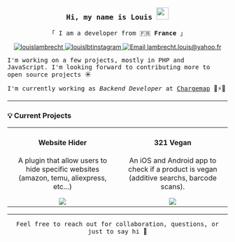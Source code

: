 <!-- Intro  -->
<h3 align="center">
    <samp>Hi, my name is Louis <img src="https://media.giphy.com/media/hvRJCLFzcasrR4ia7z/giphy.gif" width="28">
    </samp>
</h3>

<p align="center"> 
  <samp>
    「 I am a developer from 🇫🇷 <b>France</b> 」
    <br>
  </samp>
</p>

<p align="center">
 <a href="https://www.linkedin.com/in/louis-lambrecht-19b24411a/" target="_blank">
  <img src="https://img.shields.io/badge/LinkedIn-0077B5?style=for-the-badge&logo=linkedin&logoColor=white" alt="louislambrecht"/>
 </a>

 <a href="https://www.instagram.com/lbt_louis.v/" target="_blank">
  <img src="https://img.shields.io/badge/Instagram-fe4164?style=for-the-badge&logo=instagram&logoColor=white" alt="louislbtinstagram" />
 </a> 

<a href="mailto:lambrecht.louis@yahoo.fr">
  <img src="https://img.shields.io/badge/Email-000001?style=for-the-badge&logo=mail.ru&logoColor=white" alt="Email lambrecht.louis@yahoo.fr"/>
</a>
</p>

<p>
<samp>
I'm working on a few projects, mostly in PHP and JavaScript. I'm looking forward to contributing more to open source projects </samp>☀️ 

<samp>I'm currently working as *Backend Developer* at [Chargemap](https://fr.chargemap.com/) </samp>🚗⚡🔋
</p>

---

### 💡 Current Projects

<div align="center">
<table>
  <tr>
    <td align="center" width="250px">
      <h4>Website Hider</h4>
      <p>
        A plugin that allow users to hide specific websites (amazon, temu, aliexpress, etc...)
      </p>
      <a href="https://github.com/llambrecht/hide_websites_plugin">
        <img src="https://img.shields.io/badge/View%20on%20GitHub-000000?style=for-the-badge&logo=github&logoColor=white" />
      </a>
    </td>
    <td align="center" width="250px">
      <h4>321 Vegan</h4>
      <p>
        An iOS and Android app to check if a product is vegan (additive searchs, barcode scans).
      </p>
      <a href="https://linktr.ee/321vegan">
        <img src="https://img.shields.io/badge/View%20on%20Linktree-009879?style=for-the-badge&logo=linktree&logoColor=white" />
      </a>
    </td>
  </tr>
</table>
</div>

---

<p align="center">
<samp> Feel free to reach out for collaboration, questions, or just to say hi </samp> 👋
</p>
